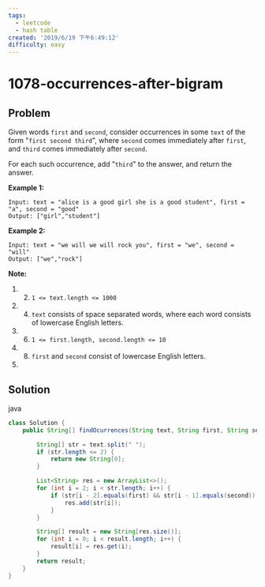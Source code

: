 ```yaml
---
tags:
  - leetcode
  - hash table
created: '2019/6/19 下午6:49:12'
difficulty: easy
---
```


# 1078-occurrences-after-bigram

## Problem

Given words `first` and `second`, consider occurrences in some `text` of the form "`first second third`", where `second` comes immediately after `first`, and `third` comes immediately after `second`.  
  


For each such occurrence, add "`third`" to the answer, and return the answer.  
  


**Example 1:**  
  


```text
Input: text = "alice is a good girl she is a good student", first = "a", second = "good"
Output: ["girl","student"]
```

**Example 2:**  
  


```text
Input: text = "we will we will rock you", first = "we", second = "will"
Output: ["we","rock"]
```

**Note:**  
  


1. 2. `1 <= text.length <= 1000`
3. 4. `text` consists of space separated words, where each word consists of lowercase English letters.
5. 6. `1 <= first.length, second.length <= 10`
7. 8. `first` and `second` consist of lowercase English letters.
9. 
## Solution

java

```java
class Solution {
    public String[] findOcurrences(String text, String first, String second) {

        String[] str = text.split(" ");
        if (str.length <= 2) {
            return new String[0];
        }

        List<String> res = new ArrayList<>();
        for (int i = 2; i < str.length; i++) {
            if (str[i - 2].equals(first) && str[i - 1].equals(second)) {
                res.add(str[i]);
            }
        }

        String[] result = new String[res.size()];
        for (int i = 0; i < result.length; i++) {
            result[i] = res.get(i);
        }
        return result;
    }
}
​
```


